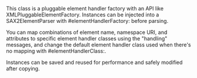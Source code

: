 This class is a pluggable element handler factory with an API like XMLPluggableElementFactory. Instances can be injected into a SAX2ElementParser with #elementHandlerFactory: before parsing.

You can map combinations of element name, namespace URI, and attributes to specific element handler classes using the "handling" messages, and change the default element handler class used when there's no mapping with #elementHandlerClass:.

Instances can be saved and reused for performance and safely modified after copying.